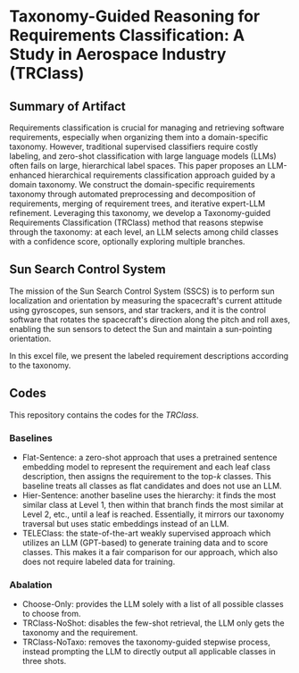 # Taxonomy-Guided Reasoning for Requirements Classification: A Study in Aerospace Industry (TRClass)

## Summary of Artifact
Requirements classification is crucial for managing and retrieving software requirements, especially when organizing them into a domain-specific taxonomy. However, traditional supervised classifiers require costly labeling, and zero-shot classification with large language models (LLMs) often fails on large, hierarchical label spaces. This paper proposes an LLM-enhanced hierarchical requirements classification approach guided by a domain taxonomy. We construct the domain-specific requirements taxonomy through automated preprocessing and decomposition of requirements, merging of requirement trees, and iterative expert-LLM refinement. Leveraging this taxonomy, we develop a Taxonomy-guided Requirements Classification (TRClass) method that reasons stepwise through the taxonomy: at each level, an LLM selects among child classes with a confidence score, optionally exploring multiple branches.


## Sun Search Control System
The mission of the Sun Search Control System (SSCS) is to perform sun localization and orientation by measuring the spacecraft's current attitude using gyroscopes, sun sensors, and star trackers, and it is the control software that rotates the spacecraft's direction along the pitch and roll axes, enabling the sun sensors to detect the Sun and maintain a sun-pointing orientation.

In this excel file, we present the labeled requirement descriptions according to the taxonomy.

## Codes
This repository contains the codes for the *TRClass*.

### Baselines
- Flat-Sentence: a zero-shot approach that uses a pretrained sentence embedding model to represent the requirement and each leaf class description, then assigns the requirement to the top-$k$ classes. This baseline treats all classes as flat candidates and does not use an LLM.
- Hier-Sentence: another baseline uses the hierarchy: it finds the most similar class at Level 1, then within that branch finds the most similar at Level 2, etc., until a leaf is reached. Essentially, it mirrors our taxonomy traversal but uses static embeddings instead of an LLM. 
- TELEClass: the state-of-the-art weakly supervised approach which utilizes an LLM (GPT-based) to generate training data and to score classes. This makes it a fair comparison for our approach, which also does not require labeled data for training.

### Abalation 
- Choose-Only: provides the LLM solely with a list of all possible classes to choose from.
- TRClass-NoShot: disables the few-shot retrieval, the LLM only gets the taxonomy and the requirement.
- TRClass-NoTaxo: removes the taxonomy-guided stepwise process, instead prompting the LLM to directly output all applicable classes in three shots.
